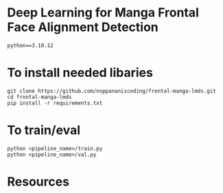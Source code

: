 # Deep Learning for Manga Frontal Face Alignment Detection
```
python==3.10.12
```
# To install needed libaries
```
git clone https://github.com/noppananiscoding/frontal-manga-lmds.git
cd frontal-manga-lmds
pip install -r requirements.txt
```
# To train/eval
```
python <pipeline_name>/train.py
python <pipeline_name>/val.py
```
# Resources

